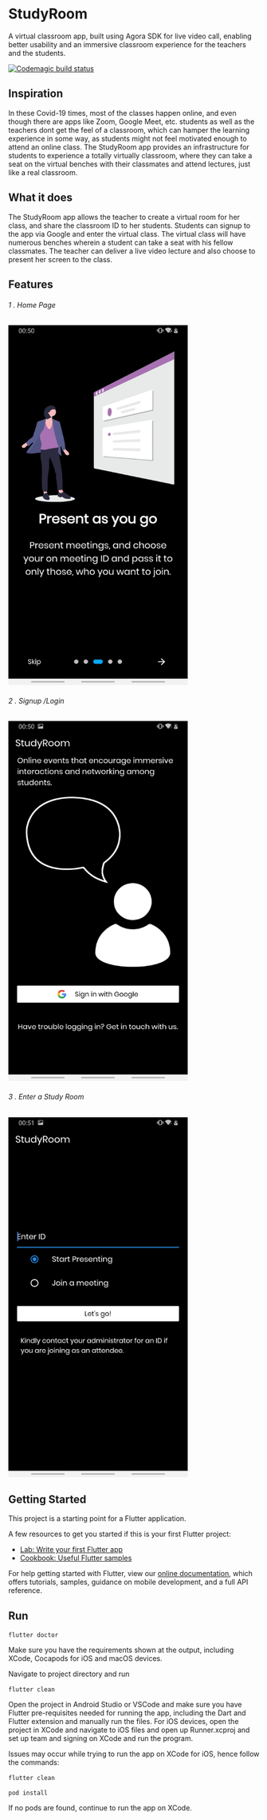 # StudyRoom

A virtual classroom app, built using Agora SDK for live video call, enabling better usability and an immersive classroom experience for the teachers and the students.
<br>

[![Codemagic build status](https://api.codemagic.io/apps/5f3d9d7697f3953237203126/5f3d9d7697f3953237203125/status_badge.svg)](https://codemagic.io/apps/5f3d9d7697f3953237203126/5f3d9d7697f3953237203125/latest_build)

## Inspiration 
In these Covid-19 times, most of the classes happen online, and even though there are apps like Zoom, Google Meet, etc. students as well as the teachers dont get the feel of a classroom, which can hamper the learning experience in some way, as students might not feel motivated enough to attend an online class. The StudyRoom app provides an infrastructure for students to experience a totally virtually classroom, where they can take a seat on the virtual benches with their classmates and attend lectures, just like a real classroom.

## What it does
The StudyRoom app allows the teacher to create a virtual room for her class, and share the classroom ID to her students. Students can signup to the app via Google and enter the virtual class. The virtual class will have numerous benches wherein a student can take a seat with his fellow classmates. The teacher can deliver a live video lecture and also choose to present her screen to the class.

## Features
###### 1 . Home Page
<img src= "images/screenshots/one.jpg" width="360" height="720" > 

###### 2 . Signup /Login
<img src= "images/screenshots/two.jpg" width="360" height="720" > 
 
###### 3 . Enter a Study Room
<img src= "images/screenshots/three.jpg" width="360" height="720" > 


## Getting Started

This project is a starting point for a Flutter application.

A few resources to get you started if this is your first Flutter project:

- [Lab: Write your first Flutter app](https://flutter.dev/docs/get-started/codelab)
- [Cookbook: Useful Flutter samples](https://flutter.dev/docs/cookbook)

For help getting started with Flutter, view our
[online documentation](https://flutter.dev/docs), which offers tutorials,
samples, guidance on mobile development, and a full API reference.

## Run

```
flutter doctor
```
Make sure you have the requirements shown at the output, including XCode, Cocapods for iOS and macOS devices.

Navigate to project directory and run 
```
flutter clean
```
Open the project in Android Studio or VSCode and make sure you have Flutter pre-requisites needed for running the app, including the Dart and Flutter extension and manually run the files. For iOS devices, open the project in XCode and navigate to iOS files and open up Runner.xcproj and set up team and signing on XCode and run the program. 

Issues may occur while trying to run the app on XCode for iOS, hence follow the commands:

```
flutter clean
```
```
pod install
```
If no pods are found, continue to run the app on XCode.
